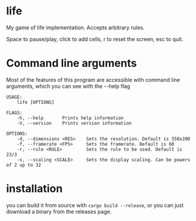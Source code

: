 # life
My game of life implementation. Accepts arbitrary rules.

Space to pause/play, click to add cells, r to reset the screen, esc to quit.

# Command line arguments

Most of the features of this program are accessible with command line arguments, which you can see with the --help flag

```
USAGE:
    life [OPTIONS]

FLAGS:
    -h, --help       Prints help information
    -V, --version    Prints version information

OPTIONS:
    -d, --dimensions <RES>    Sets the resolution. Default is 350x200
    -f, --framerate <FPS>     Sets the framerate. Default is 60
    -r, --rule <RULE>         Sets the rule to be used. Default is 23/3
    -s, --scaling <SCALE>     Sets the display scaling. Can be powers of 2 up to 32
```

# installation

you can build it from source with `cargo build --release`, or you can just download a binary from the releases page.
